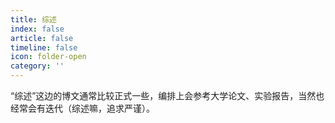 ```yaml
---
title: 综述
index: false
article: false
timeline: false
icon: folder-open
category: ''
---
```


“综述”这边的博文通常比较正式一些，编排上会参考大学论文、实验报告，当然也经常会有迭代（综述嘛，追求严谨）。

<Catalog />
